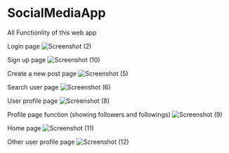 # SocialMediaApp
All Functionlity of this web app 

Login page 
![Screenshot (2)](https://user-images.githubusercontent.com/57307495/176090141-0e3128b4-527e-4ac8-b8f1-3549e187e4f4.png)

Sign up page
![Screenshot (10)](https://user-images.githubusercontent.com/57307495/176090129-9a65d9ea-6f40-47af-b1e0-97e7726286f0.png)

Create a new post page 
![Screenshot (5)](https://user-images.githubusercontent.com/57307495/176090116-fd3b63e0-ab2c-4621-859a-5b83f7de7ccb.png)

Search user page
![Screenshot (6)](https://user-images.githubusercontent.com/57307495/176090122-819c0d6b-86b9-4e96-89ce-2a2f7f0340ef.png)

User profile page
![Screenshot (8)](https://user-images.githubusercontent.com/57307495/176090123-06ba5f06-a593-419d-9afc-be903e42d20d.png)

Profile page function (showing followers and followings) 
![Screenshot (9)](https://user-images.githubusercontent.com/57307495/176090126-d90f1fd9-4063-40a0-84ca-a90d980053d7.png)

Home page
![Screenshot (11)](https://user-images.githubusercontent.com/57307495/176090132-3f16411c-0071-4f89-bacb-75748f2a4e4f.png)

Other user profile page 
![Screenshot (12)](https://user-images.githubusercontent.com/57307495/176090136-e48100ef-89ad-47da-b799-54e269830a8c.png)
